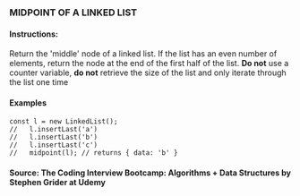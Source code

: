 ### MIDPOINT OF A LINKED LIST

#### Instructions: 

Return the 'middle' node of a linked list.
If the list has an even number of elements, return the node at the end of the first half of the list.
**Do not** use a counter variable, **do not** retrieve the size of the list
and only iterate through the list one time


#### Examples 
````
const l = new LinkedList();
//   l.insertLast('a')
//   l.insertLast('b')
//   l.insertLast('c')
//   midpoint(l); // returns { data: 'b' }

````

#### Source: The Coding Interview Bootcamp: Algorithms + Data Structures by Stephen Grider at Udemy 
